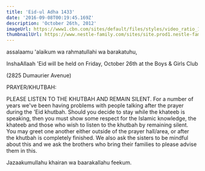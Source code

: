 ```yaml
---
title: 'Eid-ul Adha 1433'
date: '2016-09-08T00:19:45.169Z'
description: 'October 26th, 2012'
imageUrl: https://www1.cbn.com/sites/default/files/styles/video_ratio_16_9/public/media/slider/images/quran_hdv.jpg?itok=DSH9Q6gI
thumbnailUrl: https://www.nestle-family.com/sites/site.prod1.nestle-family.com/files/2020-04/calendar%20-mob.png
---
```


assalaamu 'alaikum wa rahmatullahi wa barakatuhu,

InshaAllaah 'Eid will be held on Friday, October 26th at the Boys & Girls Club

(2825 Dumaurier Avenue)

PRAYER/KHUTBAH:

PLEASE LISTEN TO THE KHUTBAH AND REMAIN SILENT. For a number of years we've been having problems with people talking after the prayer during the 'Eid khutbah. Should you decide to stay while the khateeb is speaking, then you must show some respect for the Islamic knowledge, the khateeb and those who wish to listen to the khutbah by remaining silent. You may greet one another either outside of the prayer hall/area, or after the khutbah is completely finished. We also ask the sisters to be mindful about this and we ask the brothers who bring their families to please advise them in this.

Jazaakumullahu khairan wa baarakallahu feekum.
